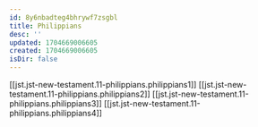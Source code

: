 ```yaml
---
id: 8y6nbadteg4bhrywf7zsgbl
title: Philippians
desc: ''
updated: 1704669006605
created: 1704669006605
isDir: false
---
```

[[jst.jst-new-testament.11-philippians.philippians1]]
[[jst.jst-new-testament.11-philippians.philippians2]]
[[jst.jst-new-testament.11-philippians.philippians3]]
[[jst.jst-new-testament.11-philippians.philippians4]]
